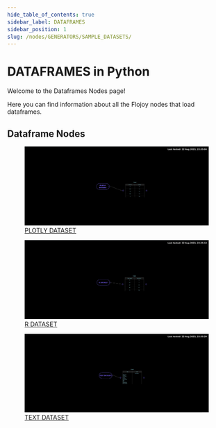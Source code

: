 ```yaml
---
hide_table_of_contents: true
sidebar_label: DATAFRAMES
sidebar_position: 1
slug: /nodes/GENERATORS/SAMPLE_DATASETS/
---
```


# DATAFRAMES in Python

Welcome to the Dataframes Nodes page!

Here you can find information about all the Flojoy nodes that load dataframes.

## Dataframe Nodes

<div className="flex flex-wrap" style={{ marginLeft: "-55px" }}>

<div className="p-4">
<a href="/nodes/GENERATORS/SAMPLE_DATASETS/PLOTLY_DATASET/">
<figure style={{ width: "200px", height: "200px", objectFit: "scale-down", marginRight: "15px" }}>
<img src="https://raw.githubusercontent.com/flojoy-ai/docs/main/docs/nodes/GENERATORS/SAMPLE_DATASETS/PLOTLY_DATASET/examples/EX1/output.jpeg" style={{ width: "200px", height: "200px", objectFit: "scale-down", marginRight: "15px" }} />
<figcaption>PLOTLY DATASET</figcaption>
</figure>
</a></div>

<div className="p-4">
<a href="/nodes/GENERATORS/SAMPLE_DATASETS/R_DATASET/">
<figure style={{ width: "200px", height: "200px", objectFit: "scale-down", marginRight: "15px" }}>
<img src="https://raw.githubusercontent.com/flojoy-ai/docs/main/docs/nodes/GENERATORS/SAMPLE_DATASETS/R_DATASET/examples/EX1/output.jpeg" style={{ width: "200px", height: "200px", objectFit: "scale-down", marginRight: "15px" }} />
<figcaption>R DATASET</figcaption>
</figure>
</a></div>

<div className="p-4">
<a href="/nodes/GENERATORS/SAMPLE_DATASETS/TEXT_DATASET/">
<figure style={{ width: "200px", height: "200px", objectFit: "scale-down", marginRight: "15px" }}>
<img src="https://raw.githubusercontent.com/flojoy-ai/docs/main/docs/nodes/GENERATORS/SAMPLE_DATASETS/TEXT_DATASET/examples/EX1/output.jpeg" style={{ width: "200px", height: "200px", objectFit: "scale-down", marginRight: "15px" }} />
<figcaption>TEXT DATASET</figcaption>
</figure>
</a></div>

</div>
